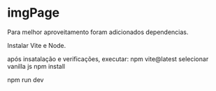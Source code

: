 # imgPage

Para melhor aproveitamento foram adicionados dependencias.

Instalar Vite e Node.

após insatalação e verificações, executar:
npm vite@latest
selecionar vanilla js
npm install

npm run dev
